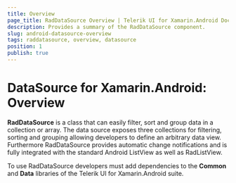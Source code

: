 ```yaml
---
title: Overview
page_title: RadDataSource Overview | Telerik UI for Xamarin.Android Documentation
description: Provides a summary of the RadDataSource component.
slug: android-datasource-overview
tags: raddatasource, overview, datasource
position: 1
publish: true
---
```


# DataSource for Xamarin.Android: Overview

**RadDataSource** is a class that can easily filter, sort and group data in a collection or array. The data source exposes three collections for filtering, sorting and grouping allowing developers to define an arbitrary data view. Furthermore RadDataSource provides automatic change notifications and is fully integrated with the standard Android ListView as well as RadListView.

To use RadDataSource developers must add dependencies to the **Common** and **Data** libraries of the Telerik UI for Xamarin.Android suite.
